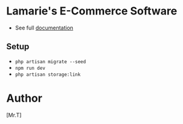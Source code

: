 # Lamarie's E-Commerce Software

- See full [documentation](https://shop.laracom.net/docs)

## Setup
* `php artisan migrate --seed`
* `npm run dev`
* `php artisan storage:link`

# Author

[Mr.T]
